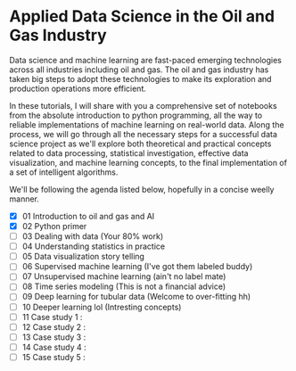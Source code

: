 # Applied Data Science in the Oil and Gas Industry
Data science and machine learning are fast-paced emerging technologies across all industries including oil and gas. The oil and gas industry has taken big steps to adopt these technologies to make its exploration and production operations more efficient.

In these tutorials, I will share with you a comprehensive set of notebooks from the absolute introduction to python programming, all the way to reliable implementations of machine learning on real-world data. Along the process, we will go through all the necessary steps for a successful data science project as we'll explore both theoretical and practical concepts related to data processing, statistical investigation, effective data visualization, and machine learning concepts, to the final implementation of a set of intelligent algorithms.

We'll be following the agenda listed below, hopefully in a concise weelly manner.

- [x] 01 Introduction to oil and gas and AI
- [x] 02 Python primer
- [ ] 03 Dealing with data (Your 80% work)
- [ ] 04 Understanding statistics in practice
- [ ] 05 Data visualization story telling
- [ ] 06 Supervised machine learning (I've got them labeled buddy)
- [ ] 07 Unsupervised machine learning (ain't no label mate)
- [ ] 08 Time series modeling (This is not a financial advice)
- [ ] 09 Deep learning for tubular data (Welcome to over-fitting hh)
- [ ] 10 Deeper learning lol (Intresting concepts)
- [ ] 11 Case study 1 : 
- [ ] 12 Case study 2 :
- [ ] 13 Case study 3 :
- [ ] 14 Case study 4 :
- [ ] 15 Case study 5 :

